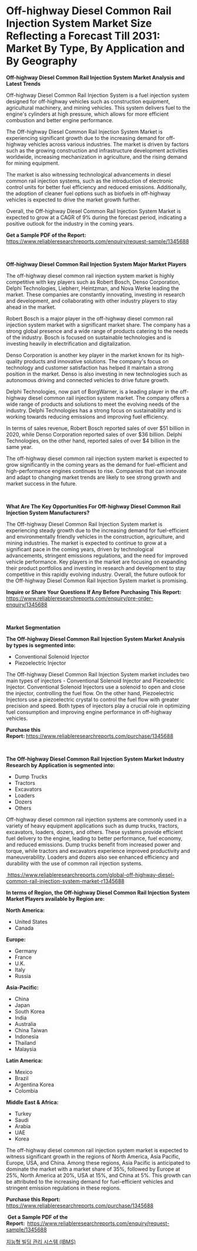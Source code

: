<p><h1>Off-highway Diesel Common Rail Injection System Market Size Reflecting a Forecast Till 2031: Market By Type, By Application and By Geography</h1></p><p><strong>Off-highway Diesel Common Rail Injection System Market Analysis and Latest Trends</strong></p>
<p><p>Off-highway Diesel Common Rail Injection System is a fuel injection system designed for off-highway vehicles such as construction equipment, agricultural machinery, and mining vehicles. This system delivers fuel to the engine's cylinders at high pressure, which allows for more efficient combustion and better engine performance.</p><p>The Off-highway Diesel Common Rail Injection System Market is experiencing significant growth due to the increasing demand for off-highway vehicles across various industries. The market is driven by factors such as the growing construction and infrastructure development activities worldwide, increasing mechanization in agriculture, and the rising demand for mining equipment.</p><p>The market is also witnessing technological advancements in diesel common rail injection systems, such as the introduction of electronic control units for better fuel efficiency and reduced emissions. Additionally, the adoption of cleaner fuel options such as biofuels in off-highway vehicles is expected to drive the market growth further.</p><p>Overall, the Off-highway Diesel Common Rail Injection System Market is expected to grow at a CAGR of 9% during the forecast period, indicating a positive outlook for the industry in the coming years.</p></p>
<p><strong>Get a Sample PDF of the Report:&nbsp;</strong> <a href="https://www.reliableresearchreports.com/enquiry/request-sample/1345688">https://www.reliableresearchreports.com/enquiry/request-sample/1345688</a></p>
<p>&nbsp;</p>
<p><strong>Off-highway Diesel Common Rail Injection System Major Market Players</strong></p>
<p><p>The off-highway diesel common rail injection system market is highly competitive with key players such as Robert Bosch, Denso Corporation, Delphi Technologies, Liebherr, Heintzman, and Nova Werke leading the market. These companies are constantly innovating, investing in research and development, and collaborating with other industry players to stay ahead in the market.</p><p>Robert Bosch is a major player in the off-highway diesel common rail injection system market with a significant market share. The company has a strong global presence and a wide range of products catering to the needs of the industry. Bosch is focused on sustainable technologies and is investing heavily in electrification and digitalization.</p><p>Denso Corporation is another key player in the market known for its high-quality products and innovative solutions. The company's focus on technology and customer satisfaction has helped it maintain a strong position in the market. Denso is also investing in new technologies such as autonomous driving and connected vehicles to drive future growth.</p><p>Delphi Technologies, now part of BorgWarner, is a leading player in the off-highway diesel common rail injection system market. The company offers a wide range of products and solutions to meet the evolving needs of the industry. Delphi Technologies has a strong focus on sustainability and is working towards reducing emissions and improving fuel efficiency.</p><p>In terms of sales revenue, Robert Bosch reported sales of over $51 billion in 2020, while Denso Corporation reported sales of over $36 billion. Delphi Technologies, on the other hand, reported sales of over $4 billion in the same year.</p><p>The off-highway diesel common rail injection system market is expected to grow significantly in the coming years as the demand for fuel-efficient and high-performance engines continues to rise. Companies that can innovate and adapt to changing market trends are likely to see strong growth and market success in the future.</p></p>
<p>&nbsp;</p>
<p><strong>What Are The Key Opportunities For Off-highway Diesel Common Rail Injection System Manufacturers?</strong></p>
<p><p>The Off-highway Diesel Common Rail Injection System market is experiencing steady growth due to the increasing demand for fuel-efficient and environmentally friendly vehicles in the construction, agriculture, and mining industries. The market is expected to continue to grow at a significant pace in the coming years, driven by technological advancements, stringent emissions regulations, and the need for improved vehicle performance. Key players in the market are focusing on expanding their product portfolios and investing in research and development to stay competitive in this rapidly evolving industry. Overall, the future outlook for the Off-highway Diesel Common Rail Injection System market is promising.</p></p>
<p><strong>Inquire or Share Your Questions If Any Before Purchasing This Report:</strong> <a href="https://www.reliableresearchreports.com/enquiry/pre-order-enquiry/1345688">https://www.reliableresearchreports.com/enquiry/pre-order-enquiry/1345688</a></p>
<p>&nbsp;</p>
<p><strong>Market Segmentation</strong></p>
<p><strong>The Off-highway Diesel Common Rail Injection System Market Analysis by types is segmented into:</strong></p>
<p><ul><li>Conventional Solenoid Injector</li><li>Piezoelectric Injector</li></ul></p>
<p><p>The Off-highway Diesel Common Rail Injection System market includes two main types of injectors - Conventional Solenoid Injector and Piezoelectric Injector. Conventional Solenoid Injectors use a solenoid to open and close the injector, controlling the fuel flow. On the other hand, Piezoelectric Injectors use a piezoelectric crystal to control the fuel flow with greater precision and speed. Both types of injectors play a crucial role in optimizing fuel consumption and improving engine performance in off-highway vehicles.</p></p>
<p><strong>Purchase this Report:&nbsp;</strong><a href="https://www.reliableresearchreports.com/purchase/1345688">https://www.reliableresearchreports.com/purchase/1345688</a></p>
<p>&nbsp;</p>
<p><strong>The Off-highway Diesel Common Rail Injection System Market Industry Research by Application is segmented into:</strong></p>
<p><ul><li>Dump Trucks</li><li>Tractors</li><li>Excavators</li><li>Loaders</li><li>Dozers</li><li>Others</li></ul></p>
<p><p>Off-highway diesel common rail injection systems are commonly used in a variety of heavy equipment applications such as dump trucks, tractors, excavators, loaders, dozers, and others. These systems provide efficient fuel delivery to the engine, leading to better performance, fuel economy, and reduced emissions. Dump trucks benefit from increased power and torque, while tractors and excavators experience improved productivity and maneuverability. Loaders and dozers also see enhanced efficiency and durability with the use of common rail injection systems.</p></p>
<p><a href="https://www.reliableresearchreports.com/global-off-highway-diesel-common-rail-injection-system-market-r1345688">&nbsp;https://www.reliableresearchreports.com/global-off-highway-diesel-common-rail-injection-system-market-r1345688</a></p>
<p><strong>In terms of Region, the Off-highway Diesel Common Rail Injection System Market Players available by Region are:</strong></p>
<p>
    <p> <strong> North America: </strong>
        <ul>
            <li>United States</li>
            <li>Canada</li>
        </ul>
        </p> 
    <p> <strong> Europe: </strong>
        <ul>
            <li>Germany</li>
            <li>France</li>
            <li>U.K.</li>
            <li>Italy</li>
            <li>Russia</li>
        </ul>
        </p> 
    <p> <strong> Asia-Pacific: </strong>
        <ul>
            <li>China</li>
            <li>Japan</li>
            <li>South Korea</li>
            <li>India</li>
            <li>Australia</li>
            <li>China Taiwan</li>
            <li>Indonesia</li>
            <li>Thailand</li>
            <li>Malaysia</li>
        </ul>
        </p> 
    <p> <strong> Latin America: </strong>
        <ul>
            <li>Mexico</li>
            <li>Brazil</li>
            <li>Argentina Korea</li>
            <li>Colombia</li>
        </ul>
        </p> 
    <p> <strong> Middle East & Africa: </strong>
        <ul>
            <li>Turkey</li>
            <li>Saudi</li>
            <li>Arabia</li>
            <li>UAE</li>
            <li>Korea</li>
        </ul>
    </p>
    </p>
<p><p>The off-highway diesel common rail injection system market is expected to witness significant growth in the regions of North America, Asia Pacific, Europe, USA, and China. Among these regions, Asia Pacific is anticipated to dominate the market with a market share of 35%, followed by Europe at 25%, North America at 20%, USA at 15%, and China at 5%. This growth can be attributed to the increasing demand for fuel-efficient vehicles and stringent emission regulations in these regions.</p></p>
<p><strong>Purchase this Report: </strong><a href="https://www.reliableresearchreports.com/purchase/1345688">https://www.reliableresearchreports.com/purchase/1345688</a></p>
<p>&nbsp;<strong>Get a Sample PDF of the Report:&nbsp;&nbsp;</strong><a href="https://www.reliableresearchreports.com/enquiry/request-sample/1345688">https://www.reliableresearchreports.com/enquiry/request-sample/1345688</a></p>
<p><strong></strong></p>
<p><p><a href="https://github.com/shampaakter36/Market-Research-Report-List-1/blob/main/7064034114783.md">지능형 빌딩 관리 시스템 (IBMS)</a></p></p>